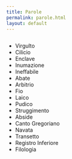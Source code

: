 ```yaml
---
title: Parole
permalink: parole.html
layout: default
---
```


<style type="text/css">
  ul li { text-align: left; } ul { display: inline-block; } table { display: none; }
</style>

* Virgulto
* Cilicio
* Enclave
* Inumazione
* Ineffabile
* Abate
* Arbitrio
* Fio
* Laico
* Pudico
* Struggimento
* Abside
* Canto Gregoriano
* Navata
* Transetto
* Registro Inferiore
* Filologia
